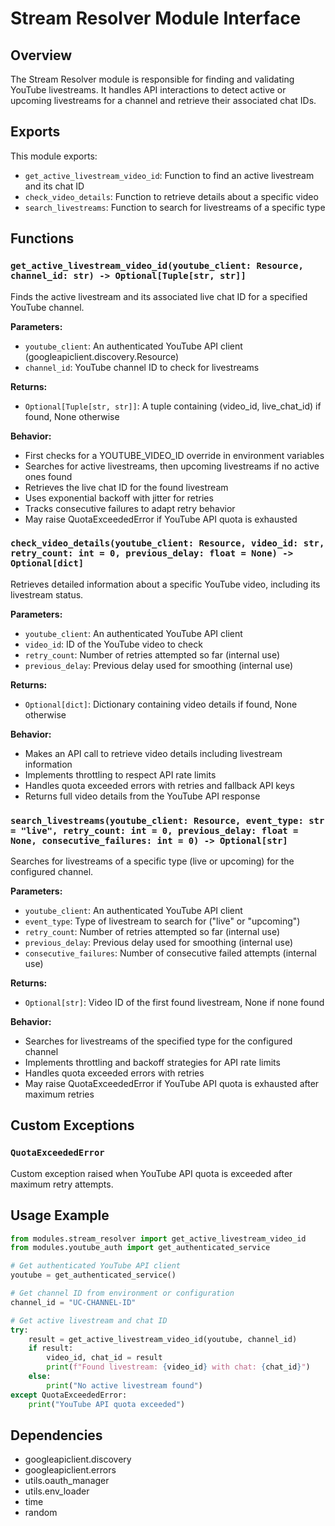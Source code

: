 # Stream Resolver Module Interface

## Overview
The Stream Resolver module is responsible for finding and validating YouTube livestreams. It handles API interactions to detect active or upcoming livestreams for a channel and retrieve their associated chat IDs.

## Exports
This module exports:
- `get_active_livestream_video_id`: Function to find an active livestream and its chat ID
- `check_video_details`: Function to retrieve details about a specific video
- `search_livestreams`: Function to search for livestreams of a specific type

## Functions

### `get_active_livestream_video_id(youtube_client: Resource, channel_id: str) -> Optional[Tuple[str, str]]`
Finds the active livestream and its associated live chat ID for a specified YouTube channel.

**Parameters:**
- `youtube_client`: An authenticated YouTube API client (googleapiclient.discovery.Resource)
- `channel_id`: YouTube channel ID to check for livestreams

**Returns:**
- `Optional[Tuple[str, str]]`: A tuple containing (video_id, live_chat_id) if found, None otherwise

**Behavior:**
- First checks for a YOUTUBE_VIDEO_ID override in environment variables
- Searches for active livestreams, then upcoming livestreams if no active ones found
- Retrieves the live chat ID for the found livestream
- Uses exponential backoff with jitter for retries
- Tracks consecutive failures to adapt retry behavior
- May raise QuotaExceededError if YouTube API quota is exhausted

### `check_video_details(youtube_client: Resource, video_id: str, retry_count: int = 0, previous_delay: float = None) -> Optional[dict]`
Retrieves detailed information about a specific YouTube video, including its livestream status.

**Parameters:**
- `youtube_client`: An authenticated YouTube API client
- `video_id`: ID of the YouTube video to check
- `retry_count`: Number of retries attempted so far (internal use)
- `previous_delay`: Previous delay used for smoothing (internal use)

**Returns:**
- `Optional[dict]`: Dictionary containing video details if found, None otherwise

**Behavior:**
- Makes an API call to retrieve video details including livestream information
- Implements throttling to respect API rate limits
- Handles quota exceeded errors with retries and fallback API keys
- Returns full video details from the YouTube API response

### `search_livestreams(youtube_client: Resource, event_type: str = "live", retry_count: int = 0, previous_delay: float = None, consecutive_failures: int = 0) -> Optional[str]`
Searches for livestreams of a specific type (live or upcoming) for the configured channel.

**Parameters:**
- `youtube_client`: An authenticated YouTube API client
- `event_type`: Type of livestream to search for ("live" or "upcoming")
- `retry_count`: Number of retries attempted so far (internal use)
- `previous_delay`: Previous delay used for smoothing (internal use)
- `consecutive_failures`: Number of consecutive failed attempts (internal use)

**Returns:**
- `Optional[str]`: Video ID of the first found livestream, None if none found

**Behavior:**
- Searches for livestreams of the specified type for the configured channel
- Implements throttling and backoff strategies for API rate limits
- Handles quota exceeded errors with retries
- May raise QuotaExceededError if YouTube API quota is exhausted after maximum retries

## Custom Exceptions

### `QuotaExceededError`
Custom exception raised when YouTube API quota is exceeded after maximum retry attempts.

## Usage Example
```python
from modules.stream_resolver import get_active_livestream_video_id
from modules.youtube_auth import get_authenticated_service

# Get authenticated YouTube API client
youtube = get_authenticated_service()

# Get channel ID from environment or configuration
channel_id = "UC-CHANNEL-ID"

# Get active livestream and chat ID
try:
    result = get_active_livestream_video_id(youtube, channel_id)
    if result:
        video_id, chat_id = result
        print(f"Found livestream: {video_id} with chat: {chat_id}")
    else:
        print("No active livestream found")
except QuotaExceededError:
    print("YouTube API quota exceeded")
```

## Dependencies
- googleapiclient.discovery
- googleapiclient.errors
- utils.oauth_manager
- utils.env_loader
- time
- random 